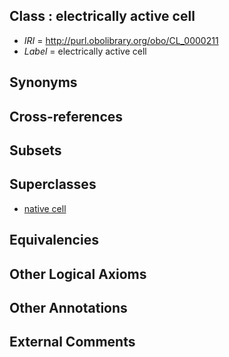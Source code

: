 
## Class : electrically active cell

 * *IRI* = http://purl.obolibrary.org/obo/CL_0000211
 * *Label* = electrically active cell

## Synonyms


## Cross-references


## Subsets


## Superclasses

 * [native cell](../../CL/03/CL_0000003.md)

## Equivalencies


## Other Logical Axioms


## Other Annotations


## External Comments

